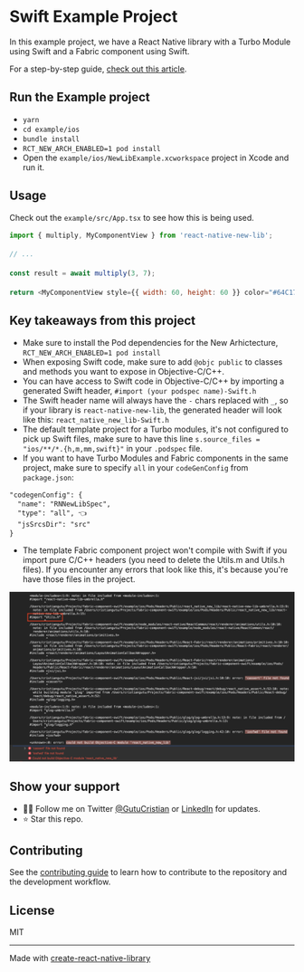 # Swift Example Project

In this example project, we have a React Native library with a Turbo Module using Swift and a Fabric component using Swift.

For a step-by-step guide, [check out this article](https://www.cristiangutu.pro/using-swift-in-fabric-components-and-turbo-modules/).

## Run the Example project

- `yarn`
- `cd example/ios`
- `bundle install`
- `RCT_NEW_ARCH_ENABLED=1 pod install`
- Open the `example/ios/NewLibExample.xcworkspace` project in Xcode and run it.


## Usage

Check out the `example/src/App.tsx` to see how this is being used.

```js
import { multiply, MyComponentView } from 'react-native-new-lib';

// ...

const result = await multiply(3, 7);

return <MyComponentView style={{ width: 60, height: 60 }} color="#64C17F" />
```

## Key takeaways from this project

- Make sure to install the Pod dependencies for the New Arhictecture, `RCT_NEW_ARCH_ENABLED=1 pod install`
- When exposing Swift code, make sure to add `@objc public` to classes and methods you want to expose in Objective-C/C++.
- You can have access to Swift code in Objective-C/C++ by importing a generated Swift header, `#import (your podspec name)-Swift.h`
- The Swift header name will always have the `-` chars replaced with `_`, so if your library is `react-native-new-lib`, the generated header will look like this: `react_native_new_lib-Swift.h`
- The default template project for a Turbo modules, it's not configured to pick up Swift files, make sure to have this line `s.source_files = "ios/**/*.{h,m,mm,swift}"` in your `.podspec` file.
- If you want to have Turbo Modules and Fabric components in the same project, make sure to specify `all` in your `codeGenConfig` from `package.json`:
```
"codegenConfig": {
  "name": "RNNewLibSpec",
  "type": "all", 👈
  "jsSrcsDir": "src"
}
```
- The template Fabric component project won't compile with Swift if you import pure C/C++ headers (you need to delete the Utils.m and Utils.h files). If you encounter any errors that look like this, it's because you're have those files in the project.

![C/C++ Xcode build error example](c-cpp-error-example.png)

## Show your support

* 🏋️‍♂️ Follow me on Twitter [@GutuCristian](https://twitter.com/GutuCristian) or [LinkedIn](https://www.linkedin.com/in/cristiangutu/) for updates.
* ⭐️ Star this repo.

## Contributing

See the [contributing guide](CONTRIBUTING.md) to learn how to contribute to the repository and the development workflow.

## License

MIT

---

Made with [create-react-native-library](https://github.com/callstack/react-native-builder-bob)
